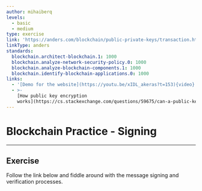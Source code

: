 ```yaml
---
author: mihaiberq
levels:
  - basic
  - medium
type: exercise
link: 'https://anders.com/blockchain/public-private-keys/transaction.html'
linkType: anders
standards:
  blockchain.architect-blockchain.1: 1000
  blockchain.analyze-network-security-policy.0: 1000
  blockchain.analyze-blockchain-components.1: 1000
  blockchain.identify-blockchain-applications.0: 1000
links:
  - '[Demo for the website](https://youtu.be/xIDL_akeras?t=153){video}'
  - >-
    [How public key encryption
    works](https://cs.stackexchange.com/questions/59675/can-a-public-key-be-used-to-decrypt-a-message-encrypted-by-the-corresponding-pri){discussion}
---
```


# Blockchain Practice - Signing


---

## Exercise

Follow the link below and fiddle around with the message signing and verification processes.

